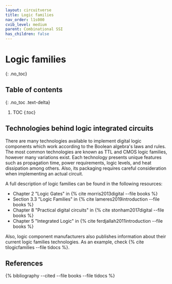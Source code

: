 ```yaml
---
layout: circuitverse
title: Logic families
nav_order: l1s000
cvib_level: medium
parent: Combinational SSI
has_children: false
---
```



# Logic families
{: .no_toc}


## Table of contents
{: .no_toc .text-delta}

1. TOC
{:toc}


## Technologies behind logic integrated circuits

There are many technologies available to implement digital logic components which work according to the Boolean algebra's laws and rules. The most common technologies are known as TTL and CMOS logic families, however many variations exist. Each technology presents unique features such as propagation time, power requirements, logic levels, and heat dissipation among others. Also, its packaging requires careful consideration when implementing an actual circuit.

A full description of logic families can be found in the following resources:

-   Chapter 2 "Logic Gates" in {% cite morris2013digital --file books %}
-   Section 3.3 "Logic Families" in {% cite lameres2019introduction --file books %}
-   Chapter 8 "Practical digital circuits" in {% cite stonham2017digital --file books %}
-   Chapter 5 "Integrated Logic" in {% cite ferdjallah2011introduction --file books %}

Also, logic component manufacturers also publishes information about their current logic families technologies. As an example, check {% cite tilogicfamilies --file tidocs %}.


## References

{% bibliography --cited --file books --file tidocs %}

